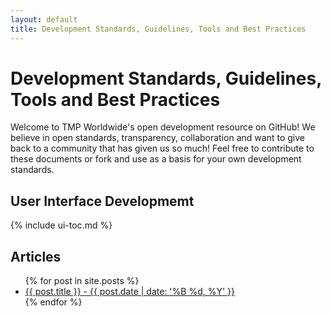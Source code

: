 ```yaml
---
layout: default
title: Development Standards, Guidelines, Tools and Best Practices
---
```


# Development Standards, Guidelines, Tools and Best Practices

Welcome to TMP Worldwide's open development resource on GitHub! We believe in open standards, transparency, collaboration and want to give back to a community that has given us so much! Feel free to contribute to these documents or fork and use as a basis for your own development standards.

## User Interface Developmemt

{% include ui-toc.md %}

## Articles

<ul>
  {% for post in site.posts %}
    <li>
      <a href="{{ post.url }}">{{ post.title }} - {{ post.date | date: '%B %d, %Y' }}</a>
    </li>
  {% endfor %}
</ul> 